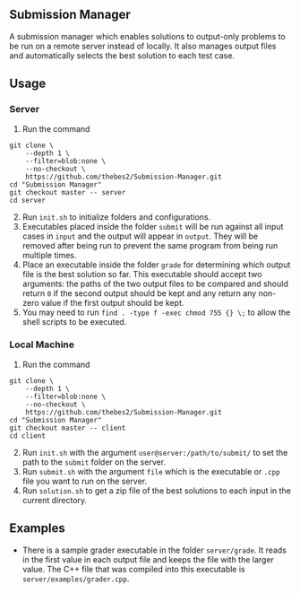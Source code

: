 ## Submission Manager

A submission manager which enables solutions to output-only problems to be run on a remote server instead of locally. It also manages output files and automatically selects the best solution to each test case. 

## Usage

### Server   

1. Run the command
```shell
git clone \
	--depth 1 \
	--filter=blob:none \
	--no-checkout \
	https://github.com/thebes2/Submission-Manager.git
cd "Submission Manager"
git checkout master -- server
cd server
```
2. Run `init.sh` to initialize folders and configurations.
3. Executables placed inside the folder `submit` will be run against all input cases in `input` and the output will appear in `output`. They will be removed after being run to prevent the same program from being run multiple times.
4. Place an executable inside the folder `grade` for determining which output file is the best solution so far. This executable should accept two arguments: the paths of the two output files to be compared and should return `0` if the second output should be kept and any return any non-zero value if the first output should be kept. 
5. You may need to run `find . -type f -exec chmod 755 {} \;` to allow the shell scripts to be executed. 

### Local Machine

1. Run the command
```shell
git clone \
	--depth 1 \
	--filter=blob:none \
	--no-checkout \
	https://github.com/thebes2/Submission-Manager.git
cd "Submission Manager"
git checkout master -- client 
cd client
```
2. Run `init.sh` with the argument `user@server:/path/to/submit/` to set the path to the `submit` folder on the server.
3. Run `submit.sh` with the argument `file` which is the executable or `.cpp` file you want to run on the server.
4. Run `solution.sh` to get a zip file of the best solutions to each input in the current directory.  

## Examples

- There is a sample grader executable in the folder `server/grade`. It reads in the first value in each output file and keeps the file with the larger value. The C++ file that was compiled into this executable is `server/examples/grader.cpp`. 
